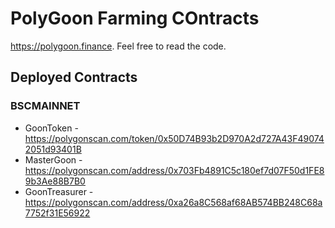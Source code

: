 # PolyGoon Farming COntracts

https://polygoon.finance. Feel free to read the code.

## Deployed Contracts

### BSCMAINNET

- GoonToken - https://polygonscan.com/token/0x50D74B93b2D970A2d727A43F490742051d93401B
- MasterGoon - https://polygonscan.com/address/0x703Fb4891C5c180ef7d07F50d1FE89b3Ae88B7B0
- GoonTreasurer - https://polygonscan.com/address/0xa26a8C568af68AB574BB248C68a7752f31E56922

